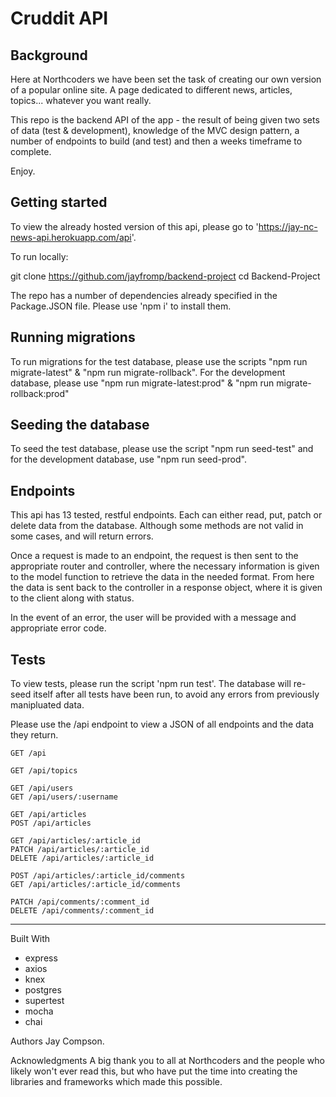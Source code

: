 # Cruddit API

## Background

Here at Northcoders we have been set the task of creating our own version of a popular online site. A page dedicated to different news, articles, topics... whatever you want really. 

This repo is the backend API of the app - the result of being given two sets of data (test & development), knowledge of the MVC design pattern, a number of endpoints to build (and test) and then a weeks timeframe to complete.

Enjoy. 

## Getting started

To view the already hosted version of this api, please go to 'https://jay-nc-news-api.herokuapp.com/api'.

To run locally:

git clone https://github.com/jayfromp/backend-project
cd Backend-Project

The repo has a number of dependencies already specified in the Package.JSON file. Please use 'npm i' to install them.

## Running migrations
 To run migrations for the test database, please use the scripts "npm run migrate-latest" & "npm run migrate-rollback". For the development database, please use "npm run migrate-latest:prod" & "npm run migrate-rollback:prod"

## Seeding the database 

To seed the test database, please use the script "npm run seed-test" and for the development database, use "npm run seed-prod".

## Endpoints
This api has 13 tested, restful endpoints. Each can either read, put, patch or delete data from the database. Although some methods are not valid in some cases, and will return errors. 

Once a request is made to an endpoint, the request is then sent to the appropriate router and controller, where the necessary information is given to the model function to retrieve the data in the needed format. From here the data is sent back to the controller in a response object, where it is given to the client along with status.

In the event of an error, the user will be provided with a message and appropriate error code.

## Tests
To view tests, please run the script 'npm run test'. The database will re-seed itself after all tests have been run, to avoid any errors from previously manipluated data.

Please use the /api endpoint to view a JSON of all endpoints and the data they return.

```
GET /api

GET /api/topics

GET /api/users
GET /api/users/:username

GET /api/articles
POST /api/articles

GET /api/articles/:article_id
PATCH /api/articles/:article_id
DELETE /api/articles/:article_id

POST /api/articles/:article_id/comments
GET /api/articles/:article_id/comments

PATCH /api/comments/:comment_id
DELETE /api/comments/:comment_id

```

---

Built With
- express
- axios
- knex
- postgres
- supertest
- mocha
- chai


Authors
Jay Compson. 

Acknowledgments
A big thank you to all at Northcoders and the people who likely won't ever read this, but who have put the time into creating the libraries and frameworks which made this possible. 
